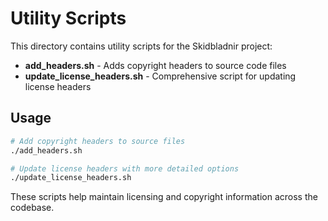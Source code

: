 # Utility Scripts

This directory contains utility scripts for the Skidbladnir project:

- **add_headers.sh** - Adds copyright headers to source code files
- **update_license_headers.sh** - Comprehensive script for updating license headers

## Usage

```bash
# Add copyright headers to source files
./add_headers.sh

# Update license headers with more detailed options
./update_license_headers.sh
```

These scripts help maintain licensing and copyright information across the codebase.